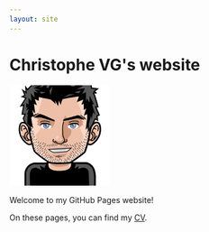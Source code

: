 ```yaml
---
layout: site
---
```

# Christophe VG's website

![This is me](images/avatar-80px.png)

Welcome to my GitHub Pages website!

On these pages, you can find my [CV](cv).

